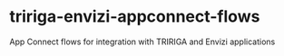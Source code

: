 # tririga-envizi-appconnect-flows
App Connect flows for integration with TRIRIGA and Envizi applications

